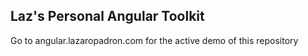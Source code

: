 ## Laz's Personal Angular Toolkit

Go to angular.lazaropadron.com for the active demo of this repository
